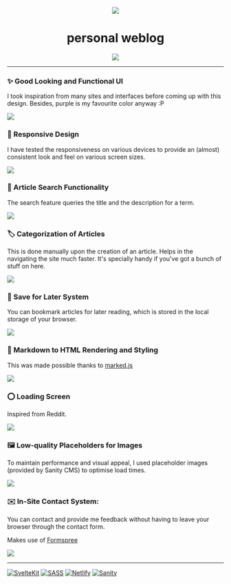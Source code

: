 <p align="center">
  <a href="https://notyasho.netlify.app/blogs" ><img src="https://raw.githubusercontent.com/at-pyrix/pyrix/master/static/img/favicon/android-chrome-192x192.png"/></a></p>
<h1 align=center>personal weblog</h1>

<p align="center">
  <a href="https://notyasho.netlify.app/blogs" ><img src="https://user-images.githubusercontent.com/90166733/229889532-31b3f627-d0b8-4194-bd91-48293c667793.png"/></a></p>

---

### **✨ Good Looking and Functional UI**
I took inspiration from many sites and interfaces before coming up with this design. Besides, purple is my favourite color anyway :P

![](https://raw.githubusercontent.com/at-pyrix/pyrix/master/static/img/thumbnails/nine.jpg)

### 📱 Responsive Design
I have tested the responsiveness on various devices to provide an (almost) consistent look and feel on various screen sizes.

![](https://raw.githubusercontent.com/at-pyrix/pyrix/master/static/img/thumbnails/eight.gif)

### **🔎 Article Search Functionality**
The search feature queries the title and the description for a term.

![](https://raw.githubusercontent.com/at-pyrix/pyrix/master/static/img/thumbnails/%20one.png)

### **🏷️ Categorization of Articles**
This is done manually upon the creation of an article. Helps in the navigating the site much faster. It's specially handy if you've got a bunch of stuff on here.

![](https://raw.githubusercontent.com/at-pyrix/pyrix/master/static/img/thumbnails/two.jpeg)

### **🔖 Save for Later System**
You can bookmark articles for later reading, which is stored in the local storage of your browser.

![](https://raw.githubusercontent.com/at-pyrix/pyrix/master/static/img/thumbnails/three.png)

### **📝 Markdown to HTML Rendering and Styling**
This was made possible thanks to [marked.js](https://github.com/markedjs/marked)

![](https://raw.githubusercontent.com/at-pyrix/pyrix/master/static/img/thumbnails/four.png)

### **⭕ Loading Screen**
Inspired from Reddit.

![](https://raw.githubusercontent.com/at-pyrix/pyrix/master/static/img/thumbnails/five.png)

### **🖼️ Low-quality Placeholders for Images**
To maintain performance and visual appeal, I used placeholder images (provided by Sanity CMS) to optimise load times.

![](https://raw.githubusercontent.com/at-pyrix/pyrix/master/static/img/thumbnails/six.gif)

### **✉️ In-Site Contact System:**
You can contact and provide me feedback without having to leave your browser through the contact form.

Makes use of [Formspree](https://formspree.io/)

![](https://raw.githubusercontent.com/at-pyrix/pyrix/master/static/img/thumbnails/seven.png)

---

[![SvelteKit](https://img.shields.io/badge/-SvelteKit-black?style=for-the-badge&logo=svelte&color=orangered&logoColor=white)](https://kit.svelte.dev/)
[![SASS](https://img.shields.io/badge/-SASS-black?style=for-the-badge&logo=sass&color=cc6699&logoColor=white)](https://sass-lang.com/)
[![Netlify](https://img.shields.io/badge/-Netlify-black?style=for-the-badge&logo=netlify&color=00c7b7&logoColor=white)](https://www.netlify.com/)
[![Sanity](https://img.shields.io/badge/-Sanity.io-black?style=for-the-badge&logo=pencil&color=orange&logoColor=white)](https://www.sanity.io/)
